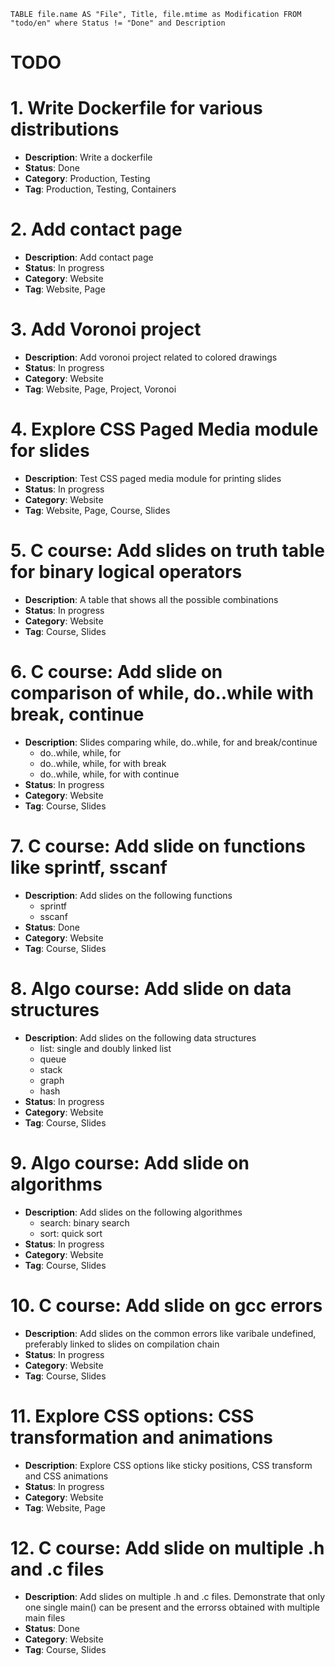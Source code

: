 ```dataview
TABLE file.name AS "File", Title, file.mtime as Modification FROM "todo/en" where Status != "Done" and Description
```

# TODO
# 1. Write Dockerfile for various distributions
 - __Description__: Write a dockerfile
 - __Status__: Done
 - __Category__: Production, Testing 
 - __Tag__: Production, Testing, Containers

# 2. Add contact page
 - __Description__: Add contact page
 - __Status__: In progress
 - __Category__: Website
 - __Tag__: Website, Page

# 3. Add Voronoi project
 - __Description__: Add voronoi project related to colored drawings
 - __Status__: In progress
 - __Category__: Website
 - __Tag__: Website, Page, Project, Voronoi

# 4. Explore CSS Paged Media module for slides 
 - __Description__: Test CSS paged media module for printing slides 
 - __Status__: In progress
 - __Category__: Website
 - __Tag__: Website, Page, Course, Slides

# 5. C course: Add slides on truth table for binary logical operators 
 - __Description__: A table that shows all the possible combinations
 - __Status__: In progress
 - __Category__: Website
 - __Tag__: Course, Slides

# 6. C course: Add slide on comparison of while, do..while with break, continue
 - __Description__: Slides comparing while, do..while, for and break/continue
    - do..while, while, for
    - do..while, while, for with break
    - do..while, while, for with continue
 - __Status__: In progress
 - __Category__: Website
 - __Tag__: Course, Slides

# 7. C course: Add slide on functions like sprintf, sscanf
 - __Description__: Add slides on the following functions
    - sprintf
    - sscanf
 - __Status__: Done
 - __Category__: Website
 - __Tag__: Course, Slides

# 8. Algo course: Add slide on data structures
 - __Description__: Add slides on the following data structures
    - list: single and doubly linked list
    - queue
    - stack
    - graph
    - hash
 - __Status__: In progress
 - __Category__: Website
 - __Tag__: Course, Slides

# 9. Algo course: Add slide on algorithms
 - __Description__: Add slides on the following algorithmes
    - search: binary search
    - sort: quick sort
 - __Status__: In progress
 - __Category__: Website
 - __Tag__: Course, Slides

# 10. C course: Add slide on gcc errors
 - __Description__: Add slides on the common errors like varibale undefined, preferably linked to slides on compilation chain
 - __Status__: In progress
 - __Category__: Website
 - __Tag__: Course, Slides

# 11. Explore CSS options: CSS transformation and animations
 - __Description__: Explore CSS options like sticky positions, CSS transform and CSS animations
 - __Status__: In progress
 - __Category__: Website
 - __Tag__: Website, Page

# 12. C course: Add slide on multiple .h and .c files
 - __Description__: Add slides on multiple .h and .c files. Demonstrate that only one single main() can be present  and the errorss obtained with multiple main files
 - __Status__: Done
 - __Category__: Website
 - __Tag__: Course, Slides

